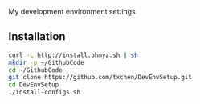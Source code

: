 My development environment settings

## Installation
```bash
curl -L http://install.ohmyz.sh | sh
mkdir -p ~/GithubCode
cd ~/GithubCode
git clone https://github.com/txchen/DevEnvSetup.git
cd DevEnvSetup
./install-configs.sh
```